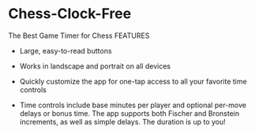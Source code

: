 # Chess-Clock-Free
The Best Game Timer for Chess
FEATURES

- Large, easy-to-read buttons

- Works in landscape and portrait on all devices

- Quickly customize the app for one-tap access to all your favorite time controls

- Time controls include base minutes per player and optional per-move delays or bonus time. The app supports both Fischer and Bronstein increments, as well as simple delays. The duration is up to you!

